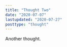 ```yaml
---
title: "Thought Two"
date: "2020-07-07"
lastupdated: "2020-07-27"
posttype: "thought"
---
```


Another thought.
